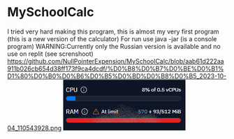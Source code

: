 # MySchoolCalc
I tried very hard making this program, this is almost my very first program (this is a new version of the calculator)
For run use java -jar (is a console program)
WARNING:Currently only the Russian version is available and no use on replit (see screnshoot)
https://github.com/NullPointerExpension/MySchoolCalc/blob/aab61d222aa911b026cb654d38ff173f9ca4dcdf/%D0%B8%D0%B7%D0%BE%D0%B1%D1%80%D0%B0%D0%B6%D0%B5%D0%BD%D0%B8%D0%B5_2023-10-04_110543928.png
![Lol](https://github.com/NullPointerExpension/MySchoolCalc/blob/aab61d222aa911b026cb654d38ff173f9ca4dcdf/%D0%B8%D0%B7%D0%BE%D0%B1%D1%80%D0%B0%D0%B6%D0%B5%D0%BD%D0%B8%D0%B5_2023-10-04_110543928.png)
